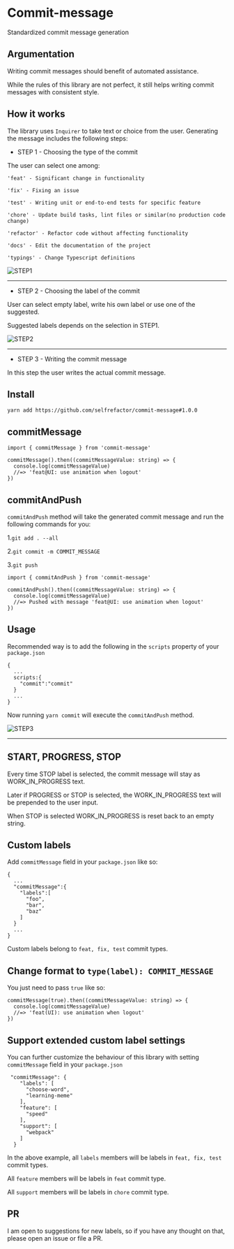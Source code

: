 # Commit-message
Standardized commit message generation

## Argumentation

Writing commit messages should benefit of automated assistance. 

While the rules of this library are not perfect, it still helps writing commit messages with consistent style.

## How it works

The library uses `Inquirer` to take text or choice from the user. Generating the message includes the following steps:

- STEP 1 - Choosing the type of the commit

The user can select one among:

```
'feat' - Significant change in functionality

'fix' - Fixing an issue

'test' - Writing unit or end-to-end tests for specific feature

'chore' - Update build tasks, lint files or similar(no production code change)

'refactor' - Refactor code without affecting functionality

'docs' - Edit the documentation of the project

'typings' - Change Typescript definitions

```

![STEP1](/files/screen0.png)

---

- STEP 2 - Choosing the label of the commit

User can select empty label, write his own label or use one of the suggested.

Suggested labels depends on the selection in STEP1.

![STEP2](/files/screen1.png)

---

- STEP 3 - Writing the commit message

In this step the user writes the actual commit message.

## Install

`yarn add https://github.com/selfrefactor/commit-message#1.0.0`

## commitMessage

```
import { commitMessage } from 'commit-message'

commitMessage().then((commitMessageValue: string) => {
  console.log(commitMessageValue)
  //=> 'feat@UI: use animation when logout'
})
```

## commitAndPush

`commitAndPush` method will take the generated commit message and run the following commands for you:

1.`git add . --all`

2.`git commit -m COMMIT_MESSAGE`

3.`git push`

```
import { commitAndPush } from 'commit-message'

commitAndPush().then((commitMessageValue: string) => {
  console.log(commitMessageValue)
  //=> Pushed with message 'feat@UI: use animation when logout'
})
```

## Usage

Recommended way is to add the following in the `scripts` property of  your `package.json`

```
{
  ...
  scripts:{
    "commit":"commit"
  }
  ...
}
```

Now running `yarn commit` will execute the `commitAndPush` method.

![STEP3](/files/screen2.png)

---

## START, PROGRESS, STOP

Every time STOP label is selected, the commit message will stay as WORK_IN_PROGRESS text.

Later if PROGRESS or STOP is selected, the WORK_IN_PROGRESS text will be prepended to the user input.

When STOP is selected WORK_IN_PROGRESS is reset back to an empty string.

## Custom labels

Add `commitMessage` field in your `package.json` like so:

```
{
  ...
  "commitMessage":{
    "labels":[
      "foo",
      "bar",
      "baz"
    ]
  }
  ...
}
```

Custom labels belong to `feat, fix, test` commit types.

## Change format  to `type(label): COMMIT_MESSAGE`

You just need to pass `true` like so:

```
commitMessage(true).then((commitMessageValue: string) => {
  console.log(commitMessageValue)
  //=> 'feat(UI): use animation when logout'
})
```

## Support extended custom label settings

You can further customize the behaviour of this library with setting `commitMessage` field in your `package.json`

```
 "commitMessage": {
    "labels": [
      "choose-word",
      "learning-meme"
    ],
    "feature": [
      "speed"
    ],
    "support": [
      "webpack"
    ]
  }
```

In the above example, all `labels` members will be labels in `feat, fix, test` commit types.

All `feature` members will be labels in `feat` commit type.

All `support` members will be labels in `chore` commit type.

## PR

I am open to suggestions for new labels, so if you have any thought on that, please open an issue or file a PR.

